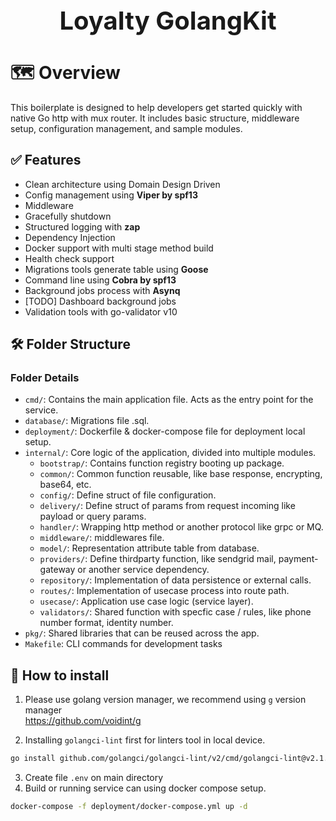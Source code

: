 <div style="text-align: center; font-size:40px; font-weight: bold;">
    Loyalty GolangKit
</div>



# 🗺️ Overview
This boilerplate is designed to help developers get started quickly with native Go http with mux router. It includes basic structure, middleware setup, configuration management, and sample modules.

## ✅ Features
- Clean architecture using Domain Design Driven
- Config management using <b>Viper by spf13</b>
- Middleware
- Gracefully shutdown
- Structured logging with <b>zap</b>
- Dependency Injection
- Docker support with multi stage method build
- Health check support
- Migrations tools generate table using <b>Goose</b>
- Command line using <b>Cobra by spf13 </b>
- Background jobs process with <b>Asynq</b>
- [TODO] Dashboard background jobs
- Validation tools with go-validator v10


## 🛠️ Folder Structure
### Folder Details

- `cmd/`: Contains the main application file. Acts as the entry point for the service.
- `database/`: Migrations file .sql.
- `deployment/`: Dockerfile & docker-compose file for deployment local setup.
- `internal/`: Core logic of the application, divided into multiple modules.
  - `bootstrap/`: Contains function registry booting up package.
  - `common/`: Common function reusable, like base response, encrypting, base64, etc.
  - `config/`: Define struct of file configuration.
  - `delivery/`: Define struct of params from request incoming like payload or query params.
  - `handler/`: Wrapping http method or another protocol like grpc or MQ.
  - `middleware/`: middlewares file.
  - `model/`: Representation attribute table from database.
  - `providers/`: Define thirdparty function, like sendgrid mail, payment-gateway or another service dependency.
  - `repository/`: Implementation of data persistence or external calls.
  - `routes/`: Implementation of usecase process into route path.
  - `usecase/`: Application use case logic (service layer).
  - `validators/`: Shared function with specfic case / rules, like phone number format, identity number.
- `pkg/`: Shared libraries that can be reused across the app.
- `Makefile`: CLI commands for development tasks

## 📖 How to install
1. Please use golang version manager, we recommend using ```g``` version manager <br>
https://github.com/voidint/g


2. Installing ```golangci-lint``` first for linters tool in local device. <br>
```sh
go install github.com/golangci/golangci-lint/v2/cmd/golangci-lint@v2.1.6
```
3. Create file ```.env``` on main directory
4. Build or running service can using docker compose setup.
```sh
docker-compose -f deployment/docker-compose.yml up -d
```
